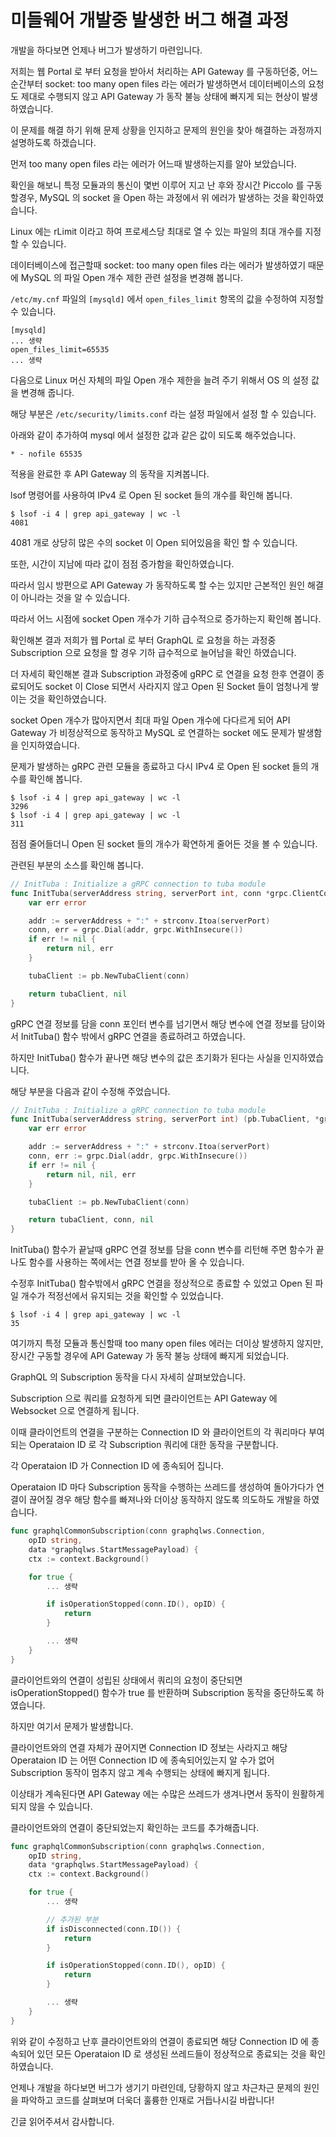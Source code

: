 # 미들웨어 개발중 발생한 버그 해결 과정

개발을 하다보면 언제나 버그가 발생하기 마련입니다.



저희는 웹 Portal 로 부터 요청을 받아서 처리하는 API Gateway 를 구동하던중, 어느 순간부터 socket: too many open files 라는 에러가 발생하면서 데이터베이스의 요청도 제대로 수행되지 않고 API Gateway 가 동작 불능 상태에 빠지게 되는 현상이 발생하였습니다.

이 문제를 해결 하기 위해 문제 상황을 인지하고 문제의 원인을 찾아 해결하는 과정까지 설명하도록 하겠습니다.



먼저 too many open files 라는 에러가 어느때 발생하는지를 알아 보았습니다.



확인을 해보니 특정 모듈과의 통신이 몇번 이루어 지고 난 후와 장시간 Piccolo 를 구동할경우, MySQL 의 socket 을 Open 하는 과정에서 위 에러가 발생하는 것을 확인하였습니다.



Linux 에는 rLimit 이라고 하여 프로세스당 최대로 열 수 있는 파일의 최대 개수를 지정할 수 있습니다.

데이터베이스에 접근할때 socket: too many open files 라는 에러가 발생하였기 때문에 MySQL 의 파일 Open 개수 제한 관련 설정을 변경해 봅니다.

`/etc/my.cnf` 파일의 `[mysqld]` 에서 `open_files_limit` 항목의 값을 수정하여 지정할 수 있습니다.

```shell
[mysqld]
... 생략
open_files_limit=65535
... 생략
```

다음으로 Linux 머신 자체의 파일 Open 개수 제한을 늘려 주기 위해서 OS 의 설정 값을 변경해 줍니다.

해당 부분은 `/etc/security/limits.conf` 라는 설정 파일에서 설정 할 수 있습니다.

아래와 같이 추가하여 mysql 에서 설정한 값과 같은 값이 되도록 해주었습니다.

```shell
* - nofile 65535
```

적용을 완료한 후 API Gateway 의 동작을 지켜봅니다.

lsof 명령어를 사용하여 IPv4 로 Open 된 socket 들의 개수를 확인해 봅니다.

```shell
$ lsof -i 4 | grep api_gateway | wc -l
4081
```

4081 개로 상당히 많은 수의 socket 이 Open 되어있음을 확인 할 수 있습니다.

또한, 시간이 지남에 따라 값이 점점 증가함을 확인하였습니다.

따라서 임시 방편으로 API Gateway 가 동작하도록 할 수는 있지만 근본적인 원인 해결이 아니라는 것을 알 수 있습니다.



따라서 어느 시점에 socket Open 개수가 기하 급수적으로 증가하는지 확인해 봅니다.

확인해본 결과 저희가 웹 Portal 로 부터 GraphQL 로 요청을 하는 과정중 Subscription 으로 요청을 할 경우 기하 급수적으로 늘어남을 확인 하였습니다.



더 자세히 확인해본 결과 Subscription 과정중에 gRPC 로 연결을 요청 한후 연결이 종료되어도 socket 이 Close 되면서 사라지지 않고 Open 된 Socket 들이 엄청나게 쌓이는 것을 확인하였습니다.

socket Open 개수가 많아지면서 최대 파일 Open 개수에 다다르게 되어 API Gateway 가 비정상적으로 동작하고 MySQL 로 연결하는 socket 에도 문제가 발생함을 인지하였습니다.



문제가 발생하는 gRPC 관련 모듈을 종료하고 다시 IPv4 로 Open 된 socket 들의 개수를 확인해 봅니다.

```shell
$ lsof -i 4 | grep api_gateway | wc -l
3296
$ lsof -i 4 | grep api_gateway | wc -l
311
```


점점 줄어들더니 Open 된 socket 들의 개수가 확연하게 줄어든 것을 볼 수 있습니다.



관련된 부분의 소스를 확인해 봅니다.

```go
// InitTuba : Initialize a gRPC connection to tuba module
func InitTuba(serverAddress string, serverPort int, conn *grpc.ClientConn) (pb.TubaClient, error) {
	var err error

	addr := serverAddress + ":" + strconv.Itoa(serverPort)
	conn, err = grpc.Dial(addr, grpc.WithInsecure())
	if err != nil {
		return nil, err
	}

	tubaClient := pb.NewTubaClient(conn)

	return tubaClient, nil
}
```

gRPC 연결 정보를 담을 conn 포인터 변수를 넘기면서 해당 변수에 연결 정보를 담이와서 InitTuba() 함수 밖에서 gRPC 연결을 종료하려고 하였습니다.

하지만 InitTuba() 함수가 끝나면 해당 변수의 값은 초기화가 된다는 사실을 인지하였습니다.



해당 부분을 다음과 같이 수정해 주었습니다.

```go
// InitTuba : Initialize a gRPC connection to tuba module
func InitTuba(serverAddress string, serverPort int) (pb.TubaClient, *grpc.ClientConn, error) {
	var err error

	addr := serverAddress + ":" + strconv.Itoa(serverPort)
	conn, err := grpc.Dial(addr, grpc.WithInsecure())
	if err != nil {
		return nil, nil, err
	}

	tubaClient := pb.NewTubaClient(conn)

	return tubaClient, conn, nil
}
```

InitTuba() 함수가 끝날때 gRPC 연결 정보를 담을 conn 변수를 리턴해 주면 함수가 끝나도 함수를 사용하는 쪽에서는 연결 정보를 받아 올 수 있습니다.

수정후 InitTuba() 함수밖에서 gRPC 연결을 정상적으로 종료할 수 있었고 Open 된 파일 개수가 적정선에서 유지되는 것을 확인할 수 있었습니다.

```shell
$ lsof -i 4 | grep api_gateway | wc -l
35
```

여기까지 특정 모듈과 통신할때 too many open files 에러는 더이상 발생하지 않지만, 장시간 구동할 경우에 API Gateway 가 동작 불능 상태에 빠지게 되었습니다.



GraphQL 의 Subscription 동작을 다시 자세히 살펴보았습니다.

Subscription 으로 쿼리를 요청하게 되면 클라이언트는 API Gateway 에 Websocket 으로 연결하게 됩니다.

이때 클라이언트의 연결을 구분하는 Connection ID 와 클라이언트의 각 쿼리마다 부여되는 Operataion ID 로 각 Subscription 쿼리에 대한 동작을 구분합니다.

각 Operataion ID 가 Connection ID 에 종속되어 집니다.



Operataion ID 마다 Subscription 동작을 수행하는 쓰레드를 생성하여 돌아가다가 연결이 끊어질 경우 해당 함수를 빠져나와 더이상 동작하지 않도록 의도하도 개발을 하였습니다.

```go
func graphqlCommonSubscription(conn graphqlws.Connection,
	opID string,
	data *graphqlws.StartMessagePayload) {
	ctx := context.Background()

	for true {
		... 생략

		if isOperationStopped(conn.ID(), opID) {
			return
		}

		... 생략
	}
}
```
클라이언트와의 연결이 성립된 상태에서 쿼리의 요청이 중단되면 isOperationStopped() 함수가 true 를 반환하며 Subscription 동작을 중단하도록 하였습니다.



하지만 여기서 문제가 발생합니다.

클라이언트와의 연결 자체가 끊어지면 Connection ID 정보는 사라지고 해당 Operataion ID 는 어떤 Connection ID 에 종속되어있는지 알 수가 없어 Subscription 동작이 멈추지 않고 계속 수행되는 상태에 빠지게 됩니다.

이상태가 계속된다면 API Gateway 에는 수많은 쓰레드가 생겨나면서 동작이 원활하게 되지 않을 수 있습니다.



클라이언트와의 연결이 중단되었는지 확인하는 코드를 추가해줍니다.

```go
func graphqlCommonSubscription(conn graphqlws.Connection,
	opID string,
	data *graphqlws.StartMessagePayload) {
	ctx := context.Background()

	for true {
		... 생략

		// 추가된 부분
		if isDisconnected(conn.ID()) {
			return
		}

		if isOperationStopped(conn.ID(), opID) {
			return
		}

		... 생략
	}
}
```

위와 같이 수정하고 난후 클라이언트와의 연결이 종료되면 해당 Connection ID 에 종속되어 있던 모든 Operataion ID 로 생성된 쓰레드들이 정상적으로 종료되는 것을 확인 하였습니다.



언제나 개발을 하다보면 버그가 생기기 마련인데, 당황하지 않고 차근차근 문제의 원인을 파악하고 코드를 살펴보며 더욱더 훌륭한 인재로 거듭나시길 바랍니다!

긴글 읽어주셔서 감사합니다.